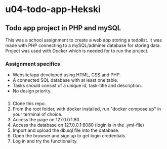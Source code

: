 # u04-todo-app-Hekski

## Todo app project in PHP and mySQL

This was a school assignment to create a web app storing a todolist. It was made with PHP connecting to a mySQL/adminer database for storing data. Project was used with Docker which is needed for to run the project.

### Assignment specifics

- Website/app developed using HTML, CSS and PHP.
- A connected SQL database with at least one table.
- Tasks should consist of a unique id, task-title and description.
- No design priority.

###

1. Clone this repo.
2. From the root folder, with docker installed, run "docker compose up" in your terminal of choice.
3. Access the page on 127.0.0.1:80.
4. Access the database on 127.0.0.1:8080 (login is in the .yml-file)
5. Import and upload the db.sql file into the database.
6. Open the browser and sign up to get login credentials.
7. Log in and try the functionality.
